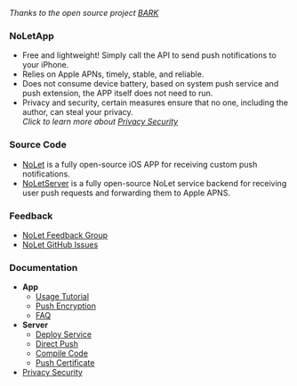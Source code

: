 *Thanks to the open source project [BARK](https://github.com/Finb/Bark)*
### NoLetApp <!-- {docsify-ignore-all} -->
- Free and lightweight! Simply call the API to send push notifications to your iPhone.
- Relies on Apple APNs, timely, stable, and reliable.
- Does not consume device battery, based on system push service and push extension, the APP itself does not need to run.
- Privacy and security, certain measures ensure that no one, including the author, can steal your privacy.<br>*Click to learn more about [Privacy Security](/privacy)*


### Source Code
- [NoLet](https://github.com/sunvc/NoLet) is a fully open-source iOS APP for receiving custom push notifications.
- [NoLetServer](https://github.com/sunvc/NoLets) is a fully open-source NoLet service backend for receiving user push requests and forwarding them to Apple APNS.

### Feedback
- [NoLet Feedback Group](https://t.me/PushToMe)
- [NoLet GitHub Issues](https://github.com/sunvc/NoLet/issues)


### Documentation
- **App**
  - [Usage Tutorial](/en/tutorial)
  - [Push Encryption](/en/encryption)
  - [FAQ](/en/faq)
- **Server**
  - [Deploy Service](/en/deploy)
  - [Direct Push](/en/apns)
  - [Compile Code](/en/build)
  - [Push Certificate](/en/cert)
- [Privacy Security](/en/privacy)
